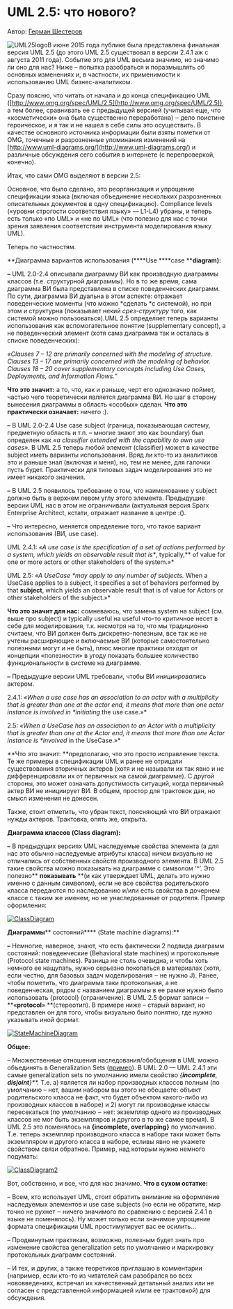 # UML 2.5: что нового?

Автор: [Герман Шестеров](http://analyst.by/members/gerych)

![UML25logo](http://analyst.by/wp-content/uploads/2016/09/UML.png)В июне 2015 года публике была представлена финальная версия UML 2.5 (до этого UML 2.5 существовал в версии 2.4.1 аж с августа 2011 года). Событие это для UML весьма значимо, но значимо ли оно для нас? Ниже – попытка разобраться и поразмышлять об основных изменениях и, в частности, их применимости к использованию UML бизнес-аналитиком.

Сразу поясню, что читать от начала и до конца спецификацию UML ([http://www.omg.org/spec/UML/2.5](http://www.omg.org/spec/UML/2.5)), а тем более, сравнивать ее с предыдущей версией (учитывая еще, что «косметически» она была существенно переработана) ‒ дело поистине героическое, и я так и не нашел в себе силы это осуществить. В качестве основного источника информации были взяты пометки от OMG, точечные и разрозненные упоминания изменений на [http://www.uml-diagrams.org/](http://www.uml-diagrams.org/) и различные обсуждения сего события в интернете (с перепроверкой, конечно).

 

Итак, что сами OMG выделяют в версии 2.5:

Основное, что было сделано, это реорганизация и упрощение спецификации языка (включая объединение нескольких разрозненных описательных документов в одну спецификацию). Compliance levels («уровни строгости соответствия языку» — L1-L4) убраны, и теперь есть только «по UML» и «не по UML» (что полезно для нас с точки зрения заявления соответствия инструмента моделирования языку UML).

 

Теперь по частностям.

**Диаграмма вариантов использования (****Use ****case ****diagram):**

**–** UML 2.0-2.4 описывали диаграмму ВИ как производную диаграммы классов (т.е. структурной диаграммы). Но в то же время, сама диаграмма ВИ была представлена в списке поведенческих диаграмм. По сути, диаграмма ВИ дуальна в этом аспекте: отражает поведенческие моменты (что можно *сделать *с системой), но при этом и структурна (показывает некий *срез-структуру* того, как системой можно пользоваться).UML 2.5 определяет теперь варианты использования как вспомогательное понятие (supplementary concept), а не поведенческий элемент (хотя сама диаграмма так и осталась в списке поведенческих):

*«Clauses 7 – 12 are primarily concerned with the modeling of structure. Clauses 13 – 17 are primarily concerned with the modeling of behavior. Clauses 18 – 20 cover supplementary concepts including Use Cases, Deployments, and Information Flows.”*

**Что это значит:** а то, что, как и раньше, черт его однозначно поймет, частью чего теоретически является диаграмма ВИ. Но шаг в сторону вынесения диаграммы в область «особых» сделан. **Что это практически означает:** ничего :).

 

**–** В UML 2.0-2.4 Use case subject (граница, показывающая систему, предметную область и т.п. – многие знают это как boundary) был определен как *«a classifier extended with the capability to own use cases»*. В UML 2.5 теперь любой элемент (classifier) может в качестве subject иметь варианты использования. Вряд ли кто-то из аналитиков это и раньше знал (включая и меня), но, тем не менее, для галочки пусть будет. Практически для типовых задач моделирования это не имеет никакого значения.

 

**–** В UML 2.5 появилось требование о том, что наименование у subject должно быть в верхнем левом углу этого элемента. Предыдущие версии UML нас в этом не ограничивали (актуальная версия Sparx Enterprise Architect, кстати, отражает название в центре :().

 

**–** Что интересно, меняется определение того, что такое вариант использования (ВИ, use case).

UML 2.4.1: *«A use case is the specification of a set of actions performed by a system, which yields an observable result that is\**, typically,** of value for one or more actors or other stakeholders of the system.»*

UML 2.5: *«A UseCase \**may apply to any number of subjects.** When a UseCase applies to a subject, it specifies a set of behaviors performed by that **subject**, which yields an observable result that is of value for Actors or other stakeholders of the subject.»*

**Что это значит для нас:** сомневаюсь, что замена system на subject (см. выше про subject) и typically useful на useful что-то критичное несет в себе для моделирования, т.к. несмотря на то, что мы традиционно считаем, что ВИ должен быть дискретно-полезным, все так же не учтены расширяющие и включаемые ВИ (которые самостоятельно полезными могут и не быть), плюс многие практики отходят от концепции «полезности» в угоду показать большее количество функциональности в системе на диаграмме.

 

**–** Предыдущие версии UML требовали, чтобы ВИ *инициировались* актером.

2.4.1: *«When a use case has an association to an actor with a multiplicity that is greater than one at the actor end, it means that more than one actor instance is involved in \**initiating** the use case.»*

2.5: *«When a UseCase has an association to an Actor with a multiplicity that is greater than one at the Actor end, it means that more than one Actor instance is \**involved** in the UseCase.»*

**Что это значит: **предполагаю, что это просто исправление текста. Те же примеры в спецификации UML и ранее не отрицали существования вторичных актеров (хотя и не называли их так явно и не дифференцировали их от первичных на самой диаграмме). С другой стороны, это может означать допустимость ситуаций, когда первичный актер ВИ не инициирует ВИ. В общем, простор для трактовок дан, но смысл изменения не донесен.

Также, стоит отметить, что убран текст, поясняющий что ВИ отражают нужды актеров. Трактовка, опять же, открыта.

 

**Диаграмма классов (****Class diagram):******

**–** В предыдущих версиях UML наследуемые свойства элемента (а для нас это обычно наследуемые атрибуты класса) ничем визуально не отличались от собственных свойств производного элемента. В UML 2.5 такие свойства можно показывать на диаграмме с символом ‘^’. Это полезно** **показывать** **(и как утверждает UML, делать это нужно именно с данным символом), если не все свойства родительского класса передаются по наследованию и/или есть свойства в дочернем классе с таким же именем, но не унаследованные от родителя. Пример оформления:

[![ClassDiagram](http://analyst.by/wp-content/uploads/2016/09/ClassDiagram.png)](http://analyst.by/wp-content/uploads/2016/09/ClassDiagram.png)

**Диаграммы**** состояний**** (State machine diagrams):**

**–** Немногие, наверное, знают, что есть фактически 2 подвида диаграмм состояний: поведенческие (Behavioral state machines) и протокольные (Protocol state machines). Разница не столь очевидна, и чтобы хоть немного ее нащупать, нужно серьезно покопаться в материалах (хотя, если честно, для базовых задач моделирования ‒ не нужно J). Ранее, чтобы пометить, что диаграмма таки протокольная, а не поведенческая, рядом с названием диаграммы в ее рамке нужно было использовать {protocol} (ограничение). В UML 2.5 формат записи ‒ **«****protocol****» **(стереотип). В примере ниже – старый вариант, но представлен он для того, чтобы визуально было понятно, где нужно указывать иной формат.

[![StateMachineDiagram](http://analyst.by/wp-content/uploads/2016/09/StateMachineDiagram.png)](http://analyst.by/wp-content/uploads/2016/09/StateMachineDiagram.png)

**Общее:**

– Множественные отношения наследования/обобщения в UML можно объединять в Generalization Sets ([пример](https://knowhow.visual-paradigm.com/diagramming/generalization-set/)). В UML 2.0 — UML 2.4.1 эти самые generalization sets по умолчанию имели свойство *{**incomplete**, **disjoint**}**.* Т.е. а) является ли набор производных классов полным (по умолчанию – нет, вашим набором вы этого не обещаете: объект родительского класса не факт, что будет объектом какого-либо из производных классов в наборе) и 2) могут ли производные классы пересекаться (по умолчанию ‒ нет: экземпляр одного из производных классов не мог быть экземпляров и другого в то же самое время). В UML 2.5 это поменялось на **{****incomplete****, ****overlapping****}** по умолчанию. Т.е. теперь экземпляр производного класса в наборе таки может быть экземпляром и другого класса в наборе, есливы явно не укажете свойством связи обратное. Пример, над которым нужно немного подумать:

[![ClassDiagram2](http://analyst.by/wp-content/uploads/2016/09/ClassDiagram2.png)](http://analyst.by/wp-content/uploads/2016/09/ClassDiagram2.png)

Вот, собственно, и все, что для нас значимо. **Что в сухом остатке:**

– Всем, кто использует UML, стоит обратить внимание на оформление наследуемых элементов и use case subjects (но если не обратите, мир точно не рухнет ‒ ничего значимого по сравнению с версией 2.4.1 в языке не поменялось). Ну может только если значимое упрощение формата спецификации UML простимулирует вас ее осилить…

– Продвинутым практикам, возможно, полезным будет знать про изменение свойства generalization sets по умолчанию и маркировку протокольных диаграмм состояний.

– И тех, и других, а также теоретиков приглашаю в комментарии (например, если кто-то из читателей сам разобрался во всех нововведениях, встречал их качественный детальный анализ или не согласен с представленной информацией и/или ее трактовкой) для обсуждения.